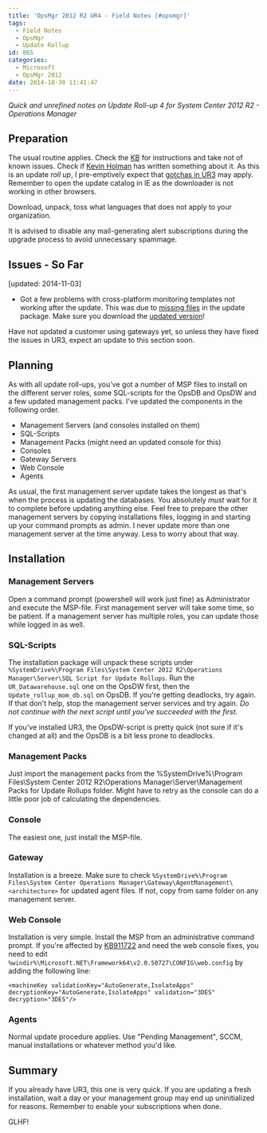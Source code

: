 ```yaml
---
title: 'OpsMgr 2012 R2 UR4 - Field Notes [#opsmgr]'
tags:
  - Field Notes
  - OpsMgr
  - Update Rollup
id: 865
categories:
  - Microsoft
  - OpsMgr 2012
date: 2014-10-30 11:41:47
---
```


_Quick and unrefined notes on Update Roll-up 4 for System Center 2012 R2 -
Operations Manager_

## Preparation

The usual routine applies. Check the [KB](http://support.microsoft.com/kb/2992020) for instructions and take not of
known issues. Check if [Kevin Holman](http://blogs.technet.com/b/kevinholman/) has written something about it. As this
is an update _roll up_, I pre-emptively expect that [gotchas in UR3](http://www.teknoglot.se/ms/opsmgr2012/opsmgr2012r2ur3-field-notes/) may
apply. Remember to open the update catalog in IE as the downloader is not
working in other browsers.

Download, unpack, toss what languages that does not apply to your organization.

It is advised to disable any mail-generating alert subscriptions during the
upgrade process to avoid unnecessary spammage.

## Issues - So Far

[updated: 2014-11-03]

*   Got a few problems with cross-platform monitoring templates not working after the update. This was due to [missing files](https://social.technet.microsoft.com/Forums/en-US/e2378c57-02fb-43ac-b263-f28f26e21161/2012-r2-ur4-missing-files) in the update package. Make sure you download the [updated version](http://www.microsoft.com/en-us/download/details.aspx?id=29696)!

Have not updated a customer using gateways yet, so unless they
have fixed the issues in UR3, expect an update to this section soon.

## Planning

As with all update roll-ups, you've got a number of MSP files to install on
the different server roles, some SQL-scripts for the OpsDB and OpsDW and a few
updated management packs. I've updated the components in the following order.

*   Management Servers (and consoles installed on them)
*   SQL-Scripts
*   Management Packs (might need an updated console for this)
*   Consoles
*   Gateway Servers
*   Web Console
*   Agents

As usual, the first management server update takes the longest as that's
when the process is updating the databases. You absolutely _must_ wait for it to
complete before updating anything else. Feel free to prepare the other
management servers by copying installations files, logging in and starting up
your command prompts as admin. I never update more than one management server at
the time anyway. Less to worry about that way.

## Installation

### Management Servers

Open a command prompt (powershell will work just fine) as Administrator and
execute the MSP-file. First management server will take some time, so be
patient. If a management server has multiple roles, you can update those while
logged in as well.

### SQL-Scripts

The installation package will unpack these scripts under `%SystemDrive%\Program
Files\System Center 2012 R2\Operations Manager\Server\SQL Script for Update
Rollups`. Run the `UR_Datawarehouse.sql` one on the OpsDW first, then the
`Update_rollup_mom_db.sql` on OpsDB. If you're getting deadlocks, try again. If
that don't help, stop the management server services and try again. _Do not
continue with the next script ​until you've succeeded with the first._

If you've installed UR3, the OpsDW-script is pretty quick (not sure if
it's changed at all) and the OpsDB is a bit less prone to deadlocks.

### Management Packs

Just import the management packs from the %SystemDrive%\Program Files\System
Center 2012 R2\Operations Manager\Server\Management Packs for Update Rollups
folder. Might have to retry as the console can do a little poor job of
calculating the dependencies.

### Console

The easiest one, just install the MSP-file.

### Gateway

Installation is a breeze. Make sure to check `%SystemDrive%\Program Files\System
Center Operations Manager\Gateway\AgentManagement\<architecture>` for updated
agent files. If not, copy from same folder on any management server.

### Web Console

Installation is very simple. Install the MSP from an administrative command
prompt. If you're affected by [KB911722](http://support.microsoft.com/kb/911722) and need the web console fixes, you
need to edit `%windir%\Microsoft.NET\Framework64\v2.0.50727\CONFIG\web.config`
by adding the following line:

`<machineKey validationKey="AutoGenerate,IsolateApps"
decryptionKey="AutoGenerate,IsolateApps" validation="3DES" decryption="3DES"/>`

### Agents

Normal update procedure applies. Use "Pending Management", SCCM, manual
installations or whatever method you'd like.

## Summary

If you already have UR3, this one is very quick. If you are updating a fresh
installation, wait a day or your management group may end up uninitialized for
reasons. Remember to enable your subscriptions when done.
 

GLHF!